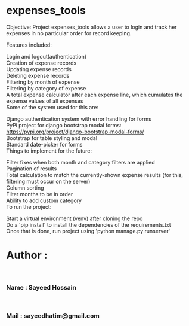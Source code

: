 # expenses_tools <br>
Objective: Project expenses_tools allows a user to login and track her expenses in no particular order for record keeping.<br>

Features included:<br>

Login and logout(authentication)<br>
Creation of expense records <br>
Updating expense records<br>
Deleting expense records<br>
Filtering by month of expense<br>
Filtering by category of expense<br>
A total expense calculator after each expense line, which cumulates the expense values of all expenses<br>
Some of the system used for this are:<br>

Django authentication system with error handling for forms<br>
PyPi project for django bootstrap modal forms: https://pypi.org/project/django-bootstrap-modal-forms/<br>
Bootstrap for table styling and modal<br>
Standard date-picker for forms<br>
Things to implement for the future:<br>

Filter fixes when both month and category filters are applied<br>
Pagination of results<br>
Total calculation to match the currently-shown expense results (for this, filtering must occur on the server)<br>
Column sorting<br>
Filter months to be in order<br>
Ability to add custom category<br>
To run the project:<br>

Start a virtual environment (venv) after cloning the repo<br>
Do a 'pip install' to install the dependencies of the requirements.txt<br>
Once that is done, run project using 'python manage.py runserver'<br>

<h1>Author : </h1><br>
<h3>Name : Sayeed Hossain</h3><br>
<h3>Mail : sayeedhatim@gmail.com</h3>
